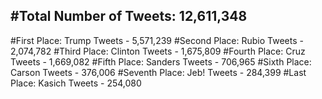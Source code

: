 #Total Number of Tweets: 12,611,348 
---
#First Place: Trump Tweets - 5,571,239
#Second Place: Rubio Tweets - 2,074,782
#Third Place: Clinton Tweets - 1,675,809
#Fourth Place: Cruz Tweets - 1,669,082
#Fifth Place: Sanders Tweets - 706,965
#Sixth Place: Carson Tweets - 376,006
#Seventh Place: Jeb! Tweets - 284,399
#Last Place: Kasich Tweets - 254,080
